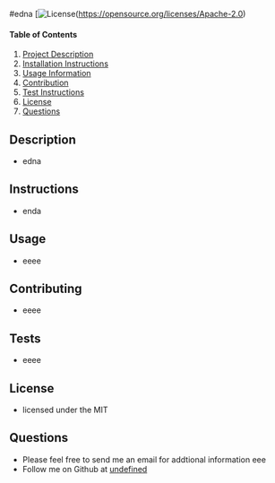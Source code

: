 #edna
    [![License](https://img.shields.io/badge/License-Apache%202.0-blue.svg)(https://opensource.org/licenses/Apache-2.0)
  
    
#### Table of Contents
1. [Project Description](#project-description)
2. [Installation Instructions](#installation)
3. [Usage Information](#usage)
4. [Contribution ](#contribution)
5. [Test Instructions](#testing)
6. [License](#license)
7. [Questions](#questions)
## Description
* edna
## Instructions
* enda
## Usage 
* eeee
## Contributing
* eeee
## Tests
* eeee
## License
* licensed under the MIT
## Questions
* Please feel free to send me an email for addtional information
eee
* Follow me on Github at [undefined](http://github.com/undefined)